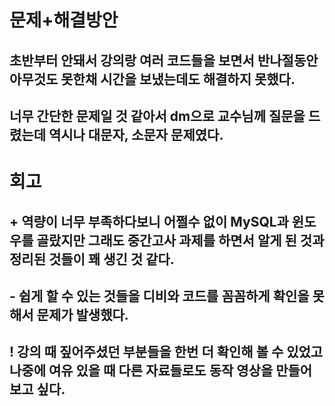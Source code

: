 # 문제+해결방안
## 초반부터 안돼서 강의랑 여러 코드들을 보면서 반나절동안 아무것도 못한채 시간을 보냈는데도 해결하지 못했다.
## 너무 간단한 문제일 것 같아서 dm으로 교수님께 질문을 드렸는데 역시나 대문자, 소문자 문제였다.


# 회고
## + 역량이 너무 부족하다보니 어쩔수 없이 MySQL과 윈도우를 골랐지만 그래도 중간고사 과제를 하면서 알게 된 것과 정리된 것들이 꽤 생긴 것 같다.
## - 쉽게 할 수 있는 것들을 디비와 코드를 꼼꼼하게 확인을 못해서 문제가 발생했다.
## ! 강의 때 짚어주셨던 부분들을 한번 더 확인해 볼 수 있었고 나중에 여유 있을 때 다른 자료들로도 동작 영상을 만들어 보고 싶다.
